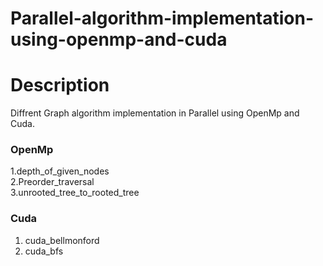 # Parallel-algorithm-implementation-using-openmp-and-cuda
# Description
Diffrent Graph algorithm implementation in Parallel using OpenMp and Cuda.
### OpenMp
1.depth_of_given_nodes  
2.Preorder_traversal  
3.unrooted_tree_to_rooted_tree  

### Cuda
1. cuda_bellmonford
2. cuda_bfs  
